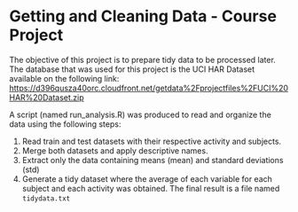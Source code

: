 # Getting and Cleaning Data - Course Project

The objective of this project is to prepare tidy data to be processed later. The database that was used for this project is the UCI HAR Dataset available on the following link: https://d396qusza40orc.cloudfront.net/getdata%2Fprojectfiles%2FUCI%20HAR%20Dataset.zip

A script (named run_analysis.R) was produced to read and organize the data using the following steps:
1. Read train and test datasets with their respective activity and subjects.
2. Merge both datasets and apply descriptive names.
3. Extract only the data containing means (mean) and standard deviations (std)
4. Generate a tidy dataset where the average of each variable for each subject and each activity was obtained.
The final result is a file named `tidydata.txt`
